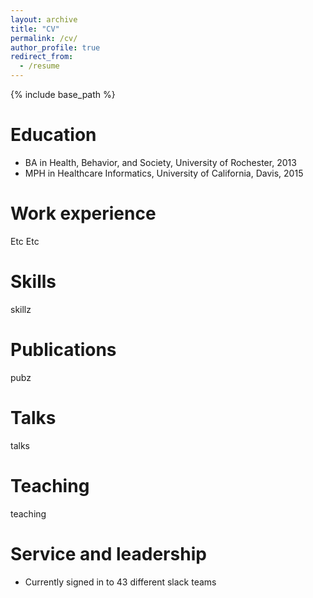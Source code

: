 ```yaml
---
layout: archive
title: "CV"
permalink: /cv/
author_profile: true
redirect_from:
  - /resume
---
```


{% include base_path %}

Education
======
* BA in Health, Behavior, and Society, University of Rochester, 2013
* MPH in Healthcare Informatics, University of California, Davis, 2015

Work experience
======
Etc Etc
  
Skills
======
skillz

Publications
======
pubz
  
Talks
======
talks
  
Teaching
======
teaching
  
Service and leadership
======
* Currently signed in to 43 different slack teams
